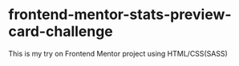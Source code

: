 # frontend-mentor-stats-preview-card-challenge
This is my try on Frontend Mentor project using HTML/CSS(SASS)
